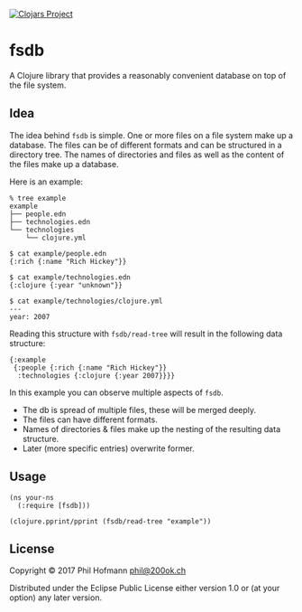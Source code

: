 [![Clojars Project](https://img.shields.io/clojars/v/fsdb.svg)](https://clojars.org/fsdb)

# fsdb

A Clojure library that provides a reasonably convenient database on
top of the file system.


## Idea

The idea behind `fsdb` is simple. One or more files on a file system
make up a database. The files can be of different formats and can be
structured in a directory tree. The names of directories and files as
well as the content of the files make up a database.

Here is an example:

```
% tree example
example
├── people.edn
├── technologies.edn
└── technologies
    └── clojure.yml

$ cat example/people.edn
{:rich {:name "Rich Hickey"}}

$ cat example/technologies.edn
{:clojure {:year "unknown"}}

$ cat example/technologies/clojure.yml
---
year: 2007
```

Reading this structure with `fsdb/read-tree` will result in the
following data structure:

```
{:example
 {:people {:rich {:name "Rich Hickey"}}
  :technologies {:clojure {:year 2007}}}}
```

In this example you can observe multiple aspects of `fsdb`.

* The db is spread of multiple files, these will be merged deeply.
* The files can have different formats.
* Names of directories & files make up the nesting of the resulting data structure.
* Later (more specific entries) overwrite former.


## Usage

```
(ns your-ns
  (:require [fsdb]))

(clojure.pprint/pprint (fsdb/read-tree "example"))
```

## License

Copyright © 2017 Phil Hofmann <phil@200ok.ch>

Distributed under the Eclipse Public License either version 1.0 or (at
your option) any later version.
